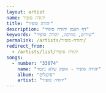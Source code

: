 ```yaml
---
layout: artist
name: יהודה סופיר
title: "יהודה סופיר"
description: "דף האמן יהודה סופיר"
keywords: "שירים, מוזיקה, יהודה סופיר"
permalink: /artists/יהודה-סופיר/
redirect_from:
  - /artists/list/יהודה סופיר
songs:
  - number: "33074"
    name: "יהודה סופיר - אופק שלא ניגמר"
    album: "סינגלים"
    artist: "יהודה סופיר"
---
```

